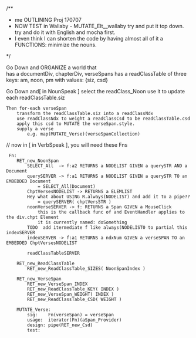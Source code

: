 /**
 *  me OUTLINING Proj  170707
 * NOW TEST in Wallaby  - MUTATE_Elt__wallaby
    try and put it top down.
    try and do it with English and mocha first.
 * I even think I can shorten the code by having almost all of it a FUNCTIONS: minimize the nouns.   
 
 */
 
 
Go Down and ORGANIZE a world that  
    has a documentDiv, chapterDiv, verseSpans 
    has a readClassTable 
        of three keys: am, noon, pm
        with values: {siz, csd}
    
Go Down and[ in NounSpeak ]
    select the readClass_Noon
        use it to update each readClassTable.siz
    
    Then for-each verseSpan
        transform the readClassTable.siz into a readClassNdx
        use readClassNdx to weight a readClassCsd to be readClassTable.csd
        apply this csd to MUTATE the verseSpan.style.
        supply a verse 
            e.g. map(MUTATE_Verse)(verseSpanCollection)
        
// now in [ in VerbSpeak ], you will need these Fns
    
     Fn: 
        RET_new_NoonSpan
            SELECT_All  -> f:a2 RETURNS a NODELIST GIVEN a querySTR AND a Document
            querySERVER -> f:a1 RETURNS a NODELIST GIVEN a querySTR TO an EMBEDDED Document
                = SELECT_All(Document)
            ChptVersesNODELIST -> RETURNS a ELEMLIST
            Hey what about USING R.always(NODELIST) and add it to a pipe??
                = querySERVER( chptVersSTR )
            noonVerseSERVER -> f: RETURNS a Span GIVEN a MouseClick
                this is the callback func of and EventHandler applies to the div.chpt Element
                it is currently named: doSomething
            TODO  add itermediate f like always(NODELIST0 to partial this indexSERVER
            indexSERVER -> f:a1 RETURNS a ndxNum GIVEN a verseSPAN TO an EMBEDDED ChptVersesNODELIST
            
            readClassTableSERVER
            
        RET_new_ReadClassTable
            RET_new_ReadClassTable_SIZES( NoonSpanIndex )

        RET_new_VerseSpan
            RET_new_VerseSpan_INDEX
            RET_new_ReadClassTable_KEY( INDEX )
            RET_new_VerseSpan_WEIGHT( INDEX ) 
            RET_new_ReadClassTable_CSD( WEIGHT )
            
        MUTATE_Verse: 
            sig:    Fn(verseSpan) = verseSpan
            usage:  iterator(Fn)(aSpan_Provider)
            design: pipe(RET_new_Csd)
            test:   